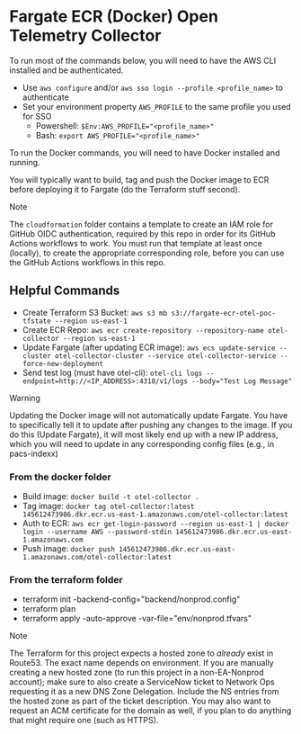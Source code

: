 # Fargate ECR (Docker) Open Telemetry Collector

To run most of the commands below, you will need to have the AWS CLI installed and be authenticated.
- Use `aws configure` and/or `aws sso login --profile <profile_name>` to authenticate
- Set your environment property `AWS_PROFILE` to the same profile you used for SSO
  - Powershell: `$Env:AWS_PROFILE="<profile_name>"`
  - Bash: `export AWS_PROFILE="<profile_name>"`

To run the Docker commands, you will need to have Docker installed and running.

You will typically want to build, tag and push the Docker image to ECR before deploying it to Fargate (do the Terraform stuff second).

> [!Note]
> The `cloudformation` folder contains a template to create an IAM role for GitHub OIDC authentication, required by this 
> repo in order for its GitHub Actions workflows to work. You must run that template at least once (locally), to create 
> the appropriate corresponding role, before you can use the GitHub Actions workflows in this repo.

## Helpful Commands
- Create Terraform S3 Bucket: `aws s3 mb s3://fargate-ecr-otel-poc-tfstate --region us-east-1`
- Create ECR Repo: `aws ecr create-repository --repository-name otel-collector --region us-east-1`
- Update Fargate (after updating ECR image): `aws ecs update-service --cluster otel-collector-cluster --service otel-collector-service --force-new-deployment`
- Send test log (must have otel-cli): `otel-cli logs --endpoint=http://<IP_ADDRESS>:4318/v1/logs --body="Test Log Message"`

> [!Warning]
> Updating the Docker image will not automatically update Fargate. 
> You have to specifically tell it to update after pushing any changes to the image.
> If you do this (Update Fargate), it will most likely end up with a new IP address, which you will need to update in 
> any corresponding config files (e.g., in pacs-indexx)


### From the docker folder
- Build image: `docker build -t otel-collector .`
- Tag image: `docker tag otel-collector:latest 145612473986.dkr.ecr.us-east-1.amazonaws.com/otel-collector:latest`
- Auth to ECR: `aws ecr get-login-password --region us-east-1 | docker login --username AWS --password-stdin 145612473986.dkr.ecr.us-east-1.amazonaws.com`
- Push image: `docker push 145612473986.dkr.ecr.us-east-1.amazonaws.com/otel-collector:latest`

### From the terraform folder
- terraform init -backend-config="backend/nonprod.config"
- terraform plan
- terraform apply -auto-approve -var-file="env/nonprod.tfvars"

> [!Note]
> The Terraform for this project expects a hosted zone to _already_ exist in Route53. The exact name depends on environment.
> If you are manually creating a new hosted zone (to run this project in a non-EA-Nonprod account); make sure to also 
> create a ServiceNow ticket to Network Ops requesting it as a new DNS Zone Delegation. Include the NS entries from the 
> hosted zone as part of the ticket description. You may also want to request an ACM certificate for the domain as well, 
> if you plan to do anything that might require one (such as HTTPS).